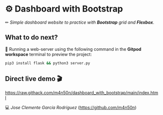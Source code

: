 # ⚙ Dashboard with Bootstrap

✏ *Simple dashboard website to practice with **Bootstrap** grid and **Flexbox***.

## What to do next?

📄 Running a web-server using the following command in the **Gitpod workspace** terminal to preview the project:

```sh
pip3 install flask && python3 server.py
```

## Direct live demo 🎬

<https://raw.githack.com/m4n50n/dashboard_with_bootstrap/main/index.html>

💻 _Jose Clemente García Rodríguez_ (<https://github.com/m4n50n>)

